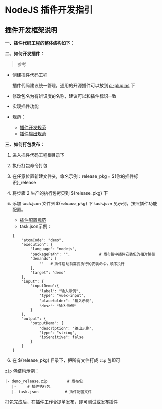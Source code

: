 # NodeJS 插件开发指引

## 插件开发框架说明 <a id="%E6%8F%92%E4%BB%B6%E5%BC%80%E5%8F%91%E6%A1%86%E6%9E%B6%E8%AF%B4%E6%98%8E"></a>

**一、插件代码工程的整体结构如下：**

**二、如何开发插件：**

> 参考

* 创建插件代码工程

  插件代码建议统一管理。通用的开源插件可以放到 [ci-plugins](https://github.com/ci-plugins) 下

* 修改包名为有辨识度的名称，建议可以和插件标识一致
* 实现插件功能
* 规范：
  * [插件开发规范](../plugin-specification.md)
  * [插件输出规范](../plugin-output.md)

**三、如何打包发布：**

1. 进入插件代码工程根目录下
2. 执行打包命令打包
3. 在任意位置新建文件夹，命名示例：release\_pkg = ${你的插件标识}\_release
4. 将步骤 2 生产的执行包拷贝到 ${release\_pkg} 下
5. 添加 task.json 文件到 ${release\_pkg} 下 task.json 见示例，按照插件功能配置。

   * [插件配置规范](../plugin-config.md)
   * task.json示例：

   ```text
   {
       "atomCode": "demo",
       "execution": {
           "language": "nodejs",
           "packagePath": "",             # 发布包中插件安装包的相对路径
           "demands": [
               ""   # 插件启动前需要执行的安装命令，顺序执行
           ],
           "target": "demo"
       },
       "input": {
           "inputDemo":{
               "label": "输入示例",  
               "type": "vuex-input",
               "placeholder": "输入示例",
               "desc": "输入示例"
           }
       },
       "output": {
           "outputDemo": {
               "description": "输出示例",
               "type": "string",
               "isSensitive": false
           }
       }
   }
   ```

6. 在 ${release\_pkg} 目录下，把所有文件打成 `zip` 包即可

`zip` 包结构示例：

```text
|- demo_release.zip         # 发布包
   |-     # 插件执行包
   |- task.json            # 插件配置文件
```

打包完成后，在插件工作台提单发布，即可测试或发布插件

